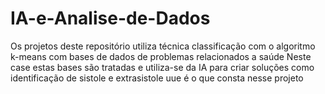 # IA-e-Analise-de-Dados
Os projetos deste repositório utiliza técnica classificação com o algoritmo k-means  com bases de dados de problemas relacionados a saúde 
Neste case estas bases são tratadas e utiliza-se da IA para criar soluções como identificação de sistole e extrasistole uue é o que consta nesse projeto 

